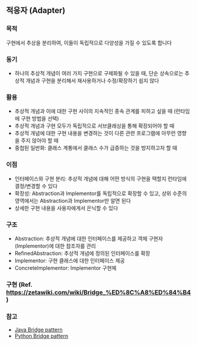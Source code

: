 ## 적응자 (Adapter)

### 목적
구현에서 추상을 분리하여, 이들이 독립적으로 다양성을 가질 수 있도록 합니다

### 동기
- 하나의 추상적 개념이 여러 가지 구현으로 구체화될 수 있을 때, 단순 상속으로는 추상적 개념과 구현을 분리해서 재사용하거나 수정/확장하기 쉽지 않다

### 활용
- 추상적 개념과 이에 대한 구현 사이의 지속적인 종속 관계를 피하고 싶을 때 (런타임에 구현 방법을 선택)
- 추상적 개념과 구현 모두가 독립적으로 서브클래싱을 통해 확장되어야 할 때
- 추상적 개념에 대한 구현 내용을 변경하는 것이 다른 관련 프로그램에 아무런 영향을 주지 않아야 할 때
- 중첩된 일반화: 클래스 계통에서 클래스 수가 급증하는 것을 방지하고자 할 때

### 이점
- 인터페이스와 구현 분리: 추상적 개념에 대해 어떤 방식의 구현을 택할지 런타임에 결정/변경할 수 있다
- 확장성: Abstraction과 Implementor를 독립적으로 확장할 수 있고, 상위 수준의 영역에서는 Abstraction과 Implementor만 알면 된다
- 상세한 구현 내용을 사용자에게서 은닉할 수 있다

### 구조
- Abstraction: 추상적 개념에 대한 인터페이스를 제공하고 객체 구현자(Implementor)에 대한 참조자를 관리
- RefinedAbstraction: 추상적 개념에 정의된 인터페이스를 확장
- Implementor: 구현 클래스에 대한 인터페이스 제공
- ConcreteImplementor: Implementor 구현체

### 구현 (Ref. https://zetawiki.com/wiki/Bridge_%ED%8C%A8%ED%84%B4)


### 참고
- [Java Bridge pattern](https://zetawiki.com/wiki/Bridge_%ED%8C%A8%ED%84%B4)
- [Python Bridge pattern](https://www.giacomodebidda.com/bridge-pattern-in-python/)
